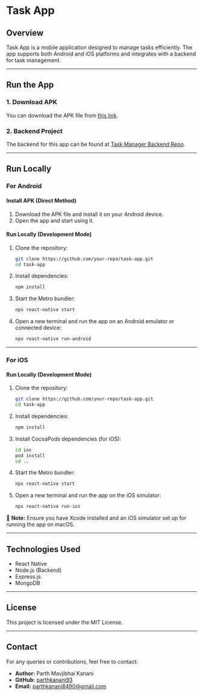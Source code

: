 # Task App

## Overview

Task App is a mobile application designed to manage tasks efficiently. The app supports both Android and iOS platforms and integrates with a backend for task management.

---

## Run the App

### 1. **Download APK**

You can download the APK file from [this link](https://drive.google.com/file/d/1bxGZLDrMOSgu3LHWOJ88r7EuSeA1zfip/view?usp=sharing).

### 2. **Backend Project**

The backend for this app can be found at [Task Manager Backend Repo](https://github.com/parthkanani93/Task_Manager_Backend).

---

## Run Locally

### **For Android**

#### **Install APK (Direct Method)**

1. Download the APK file and install it on your Android device.
2. Open the app and start using it.

#### **Run Locally (Development Mode)**

1. Clone the repository:

   ```bash
   git clone https://github.com/your-repo/task-app.git
   cd task-app
   ```

2. Install dependencies:

   ```bash
   npm install
   ```

3. Start the Metro bundler:

   ```bash
   npx react-native start
   ```

4. Open a new terminal and run the app on an Android emulator or connected device:

   ```bash
   npx react-native run-android
   ```

---

### **For iOS**

#### **Run Locally (Development Mode)**

1. Clone the repository:

   ```bash
   git clone https://github.com/your-repo/task-app.git
   cd task-app
   ```

2. Install dependencies:

   ```bash
   npm install
   ```

3. Install CocoaPods dependencies (for iOS):

   ```bash
   cd ios
   pod install
   cd ..
   ```

4. Start the Metro bundler:

   ```bash
   npx react-native start
   ```

5. Open a new terminal and run the app on the iOS simulator:

   ```bash
   npx react-native run-ios
   ```

📌 **Note:** Ensure you have Xcode installed and an iOS simulator set up for running the app on macOS.

---

## Technologies Used

- React Native
- Node.js (Backend)
- Express.js
- MongoDB

---

## License

This project is licensed under the MIT License.

---

## Contact

For any queries or contributions, feel free to contact:

- **Author:** Parth Mavjibhai Kanani
- **GitHub:** [parthkanani93](https://github.com/parthkanani93)
- **Email:** [parthkanani8490@gmail.com](mailto\:parthkanani8490@gmail.com)

